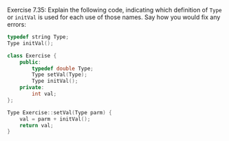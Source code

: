Exercise 7.35: Explain the following code, indicating which definition of ```Type``` or
```initVal``` is used for each use of those names. Say how you would fix any errors:

```cpp
typedef string Type;
Type initVal();

class Exercise {
    public:
        typedef double Type;
        Type setVal(Type);
        Type initVal();
    private:
        int val;
};

Type Exercise::setVal(Type parm) {
    val = parm + initVal();
    return val;
}
```